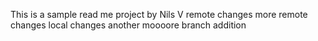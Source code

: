 This is a sample read me project by Nils V
remote changes
more remote changes
local changes
another
moooore
branch addition
